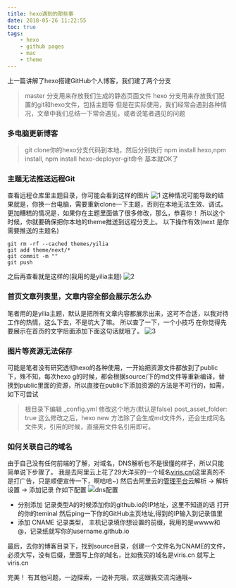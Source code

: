 ```yaml
---
title: hexo遇到的那些事
date: 2018-05-26 11:22:55
toc: true
tags: 
    - hexo
    - github pages
    - mac
    - theme
---
```

上一篇讲解了hexo搭建GitHub个人博客，我们建了两个分支
> master 分支用来存放我们生成的静态页面文件
> hexo 分支用来存放我们配置的git和hexo文件，包括主题等
但是在实际使用，我们经常会遇到各种情况，文章中我们总结一下常会遇见，或者说笔者遇见的问题

<!-- more -->


### 多电脑更新博客
> git clone你的hexo分支代码到本地，然后分别执行 npm install hexo,npm install, npm install hexo-deployer-git命令 
基本就OK了


### 主题无法推送远程Git
查看远程仓库里主题目录，你可能会看到这样的图片
![1](theme_default.png)
这种情况可能导致的结果就是，你换一台电脑，需要重新clone一下主题，否则在本地无法生效、调试。
更加糟糕的情况是，如果你在主题里面做了很多修改，那么，恭喜你！
所以这个时候，你就要确保把你本地的theme推送到远程分支上。
以下操作有效(next 是你需要推送的主题名)

    git rm -rf --cached themes/yilia
    git add theme/next/*
    git commit -m ""
    git push

之后再查看就是这样的(我用的是yilia主题)
![2](theme_normal.png)


### 首页文章列表里，文章内容全部会展示怎么办
笔者用的是yilia主题，默认是把所有文章内容都展示出来，这可不合适，以我对待工作的热情，这么下去，不是坑大了嘛。
所以查了一下，一个小技巧
在你觉得先要展示在首页的文字后面添加下面这句话就哦了。
![3](more.png)

### 图片等资源无法保存
可能是笔者没有研究透彻hexo的各种使用，一开始把资源文件都放到了public下，殊不知，每次hexo g的时候，都会根据source/下的md文件等重新编译，替换到public里面的资源，所以直接在public下添加资源的方法是不可行的，如需，如下可尝试
> 根目录下编辑  _config.yml
修改这个地方(默认是false)  post_asset_folder: true
这么修改之后，hexo new 方法除了会生成md文件外，还会生成同名文件夹，引用的时候，直接用文件名引用即可。

### 如何关联自己的域名
由于自己没有任何前端的了解，对域名，DNS解析也不是很懂的样子，所以只能简单说下步骤了。
我是去阿里云上花了29大洋买的一个域名[viris.cn](http://www.viris.cn)(这里真的不是打广告，只是顺便宣传一下，啊哈哈~)
然后去阿里云的[管理平台](https://dns.console.aliyun.com/?accounttraceid=b3eb9fcd-18bd-4829-8c6e-a4b64998b1f1#/dns/setting/viris.cn)云解析 -> 解析设置 -> 添加记录  作如下配置
![dns配置](aliyun_dns.png)
- 分别添加 记录类型A的时候添加你的github.io的IP地址，这里不知道的话 打开的你的teminal 然后ping一下你的GitHub主页地址,得到的IP输入到记录值里
- 添加 CNAME 记录类型， 主机记录填你想设置的前缀，我用的是wwww和@，记录纸就写你的username.github.io

最后，去你的博客目录下，找到source目录，创建一个文件名为CNAME的文件，必须大写，没有后缀，里面写上你的域名，比如我买的域名是viris.cn 就写上viris.cn

完美！
有其他问题，一边探索，一边补充哦，欢迎跟我交流沟通哦~